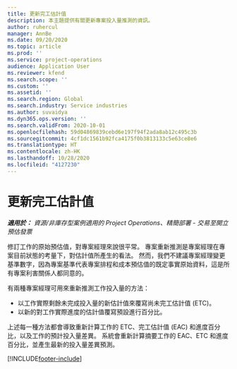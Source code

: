 ```yaml
---
title: 更新完工估計值
description: 本主題提供有關更新專案投入量推測的資訊。
author: ruhercul
manager: AnnBe
ms.date: 09/20/2020
ms.topic: article
ms.prod: ''
ms.service: project-operations
audience: Application User
ms.reviewer: kfend
ms.search.scope: ''
ms.custom: ''
ms.assetid: ''
ms.search.region: Global
ms.search.industry: Service industries
ms.author: suvaidya
ms.dyn365.ops.version: ''
ms.search.validFrom: 2020-10-01
ms.openlocfilehash: 59d04869839cebd6e197f94f2ada8ab12c495c3b
ms.sourcegitcommit: 4cf1dc1561b92fca4175f0b3813133c5e63ce8e6
ms.translationtype: HT
ms.contentlocale: zh-HK
ms.lasthandoff: 10/28/2020
ms.locfileid: "4127230"
---
```

# <a name="update-estimate-at-completion"></a>更新完工估計值

_**適用於：** 資源/非庫存型案例適用的 Project Operations、精簡部署 - 交易至開立預估發票_

修訂工作的原始預估值，對專案經理來說很平常。 專案重新推測是專案經理在專案目前狀態的考量下，對估計值所產生的看法。 然而，我們不建議專案經理變更基準數字，因為專案基準代表專案排程和成本預估值的既定事實原始資料，這是所有專案利害關係人都同意的。

有兩種專案經理可用來重新推測工作投入量的方法：

- 以工作實際剩餘未完成投入量的新估計值來覆寫尚未完工估計值 (ETC)。 
- 以新的對工作實際進度的估計值覆寫預設進行百分比。

上述每一種方法都會導致重新計算工作的 ETC、完工估計值 (EAC) 和進度百分比，以及工作的預計投入量差異。 系統會重新計算摘要工作的 EAC、ETC 和進度百分比，並產生最新的投入量差異預測。


[!INCLUDE[footer-include](../includes/footer-banner.md)]
